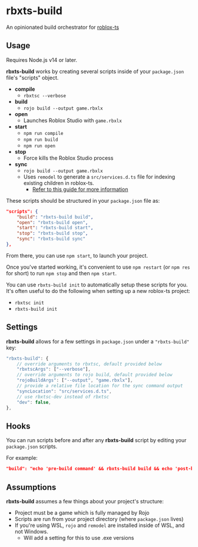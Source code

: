 # rbxts-build

An opinionated build orchestrator for [roblox-ts](https://roblox-ts.com)

## Usage

Requires Node.js v14 or later.

**rbxts-build** works by creating several scripts inside of your `package.json` file's "scripts" object.

- **compile**
	- `rbxtsc --verbose`
- **build**
	- `rojo build --output game.rbxlx`
- **open**
	- Launches Roblox Studio with `game.rbxlx`
- **start**
	- `npm run compile`
	- `npm run build`
	- `npm run open`
- **stop**
	- Force kills the Roblox Studio process
- **sync**
	- `rojo build --output game.rbxlx`
	- Uses `remodel` to generate a `src/services.d.ts` file for indexing existing children in roblox-ts.
		- [Refer to this guide for more information](https://roblox-ts.com/docs/guides/indexing-children/)

These scripts should be structured in your `package.json` file as:
```json
"scripts": {
	"build": "rbxts-build build",
	"open": "rbxts-build open",
	"start": "rbxts-build start",
	"stop": "rbxts-build stop",
	"sync": "rbxts-build sync"
},
```

From there, you can use `npm start`, to launch your project.

Once you've started working, it's convenient to use `npm restart` (or `npm res` for short) to run `npm stop` and then `npm start`.

You can use `rbxts-build init` to automatically setup these scripts for you. It's often useful to do the following when setting up a new roblox-ts project:
- `rbxtsc init`
- `rbxts-build init`

## Settings

**rbxts-build** allows for a few settings in `package.json` under a `"rbxts-build"` key:
```js
"rbxts-build": {
	// override arguments to rbxtsc, default provided below
	"rbxtscArgs": ["--verbose"],
	// override arguments to rojo build, default provided below
	"rojoBuildArgs": ["--output", "game.rbxlx"],
	// provide a relative file location for the sync command output
	"syncLocation": "src/services.d.ts",
	// use rbxtsc-dev instead of rbxtsc
	"dev": false,
},
```

## Hooks
You can run scripts before and after any **rbxts-build** script by editing your `package.json` scripts.

For example:
```json
"build": "echo 'pre-build command' && rbxts-build build && echo 'post-build command'",
```

## Assumptions

**rbxts-build** assumes a few things about your project's structure:
- Project must be a game which is fully managed by Rojo
- Scripts are run from your project directory (where `package.json` lives)
- If you're using WSL, `rojo` and `remodel` are installed inside of WSL, and not Windows.
	- Will add a setting for this to use .exe versions
